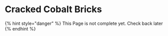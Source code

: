# Cracked Cobalt Bricks

{% hint style="danger" %}
This Page is not complete yet. Check back later
{% endhint %}

